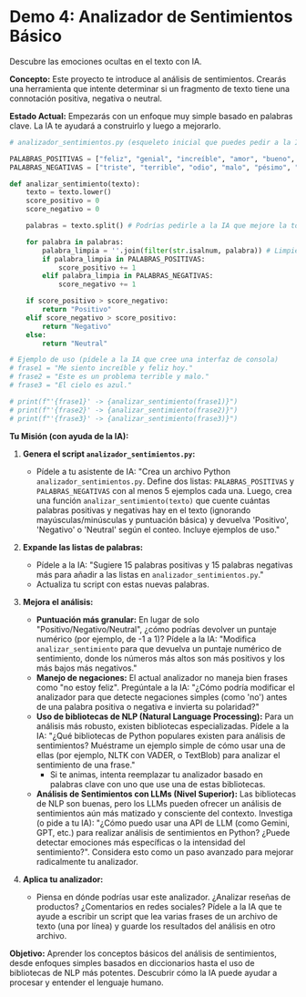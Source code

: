 # Demo 4: Analizador de Sentimientos Básico

Descubre las emociones ocultas en el texto con IA.

**Concepto:**
Este proyecto te introduce al análisis de sentimientos. Crearás una herramienta que intente determinar si un fragmento de texto tiene una connotación positiva, negativa o neutral.

**Estado Actual:**
Empezarás con un enfoque muy simple basado en palabras clave. La IA te ayudará a construirlo y luego a mejorarlo.

```python
# analizador_sentimientos.py (esqueleto inicial que puedes pedir a la IA)

PALABRAS_POSITIVAS = ["feliz", "genial", "increíble", "amor", "bueno", "excelente", "fantástico", "alegre", "disfrutar"]
PALABRAS_NEGATIVAS = ["triste", "terrible", "odio", "malo", "pésimo", "aburrido", "problema", "difícil"]

def analizar_sentimiento(texto):
    texto = texto.lower()
    score_positivo = 0
    score_negativo = 0

    palabras = texto.split() # Podrías pedirle a la IA que mejore la tokenización

    for palabra in palabras:
        palabra_limpia = ''.join(filter(str.isalnum, palabra)) # Limpieza básica
        if palabra_limpia in PALABRAS_POSITIVAS:
            score_positivo += 1
        elif palabra_limpia in PALABRAS_NEGATIVAS:
            score_negativo += 1

    if score_positivo > score_negativo:
        return "Positivo"
    elif score_negativo > score_positivo:
        return "Negativo"
    else:
        return "Neutral"

# Ejemplo de uso (pídele a la IA que cree una interfaz de consola)
# frase1 = "Me siento increíble y feliz hoy."
# frase2 = "Este es un problema terrible y malo."
# frase3 = "El cielo es azul."

# print(f"'{frase1}' -> {analizar_sentimiento(frase1)}")
# print(f"'{frase2}' -> {analizar_sentimiento(frase2)}")
# print(f"'{frase3}' -> {analizar_sentimiento(frase3)}")
```

**Tu Misión (con ayuda de la IA):**

1.  **Genera el script `analizador_sentimientos.py`:**
    *   Pídele a tu asistente de IA: "Crea un archivo Python `analizador_sentimientos.py`. Define dos listas: `PALABRAS_POSITIVAS` y `PALABRAS_NEGATIVAS` con al menos 5 ejemplos cada una. Luego, crea una función `analizar_sentimiento(texto)` que cuente cuántas palabras positivas y negativas hay en el texto (ignorando mayúsculas/minúsculas y puntuación básica) y devuelva 'Positivo', 'Negativo' o 'Neutral' según el conteo. Incluye ejemplos de uso."

2.  **Expande las listas de palabras:**
    *   Pídele a la IA: "Sugiere 15 palabras positivas y 15 palabras negativas más para añadir a las listas en `analizador_sentimientos.py`."
    *   Actualiza tu script con estas nuevas palabras.

3.  **Mejora el análisis:**
    *   **Puntuación más granular:** En lugar de solo "Positivo/Negativo/Neutral", ¿cómo podrías devolver un puntaje numérico (por ejemplo, de -1 a 1)? Pídele a la IA: "Modifica `analizar_sentimiento` para que devuelva un puntaje numérico de sentimiento, donde los números más altos son más positivos y los más bajos más negativos."
    *   **Manejo de negaciones:** El actual analizador no maneja bien frases como "no estoy feliz". Pregúntale a la IA: "¿Cómo podría modificar el analizador para que detecte negaciones simples (como 'no') antes de una palabra positiva o negativa e invierta su polaridad?"
    *   **Uso de bibliotecas de NLP (Natural Language Processing):** Para un análisis más robusto, existen bibliotecas especializadas. Pídele a la IA: "¿Qué bibliotecas de Python populares existen para análisis de sentimientos? Muéstrame un ejemplo simple de cómo usar una de ellas (por ejemplo, NLTK con VADER, o TextBlob) para analizar el sentimiento de una frase."
        *   Si te animas, intenta reemplazar tu analizador basado en palabras clave con uno que use una de estas bibliotecas.
    *   **Análisis de Sentimientos con LLMs (Nivel Superior):** Las bibliotecas de NLP son buenas, pero los LLMs pueden ofrecer un análisis de sentimientos aún más matizado y consciente del contexto. Investiga (o pide a tu IA): "¿Cómo puedo usar una API de LLM (como Gemini, GPT, etc.) para realizar análisis de sentimientos en Python? ¿Puede detectar emociones más específicas o la intensidad del sentimiento?". Considera esto como un paso avanzado para mejorar radicalmente tu analizador.

4.  **Aplica tu analizador:**
    *   Piensa en dónde podrías usar este analizador. ¿Analizar reseñas de productos? ¿Comentarios en redes sociales? Pídele a la IA que te ayude a escribir un script que lea varias frases de un archivo de texto (una por línea) y guarde los resultados del análisis en otro archivo.

**Objetivo:**
Aprender los conceptos básicos del análisis de sentimientos, desde enfoques simples basados en diccionarios hasta el uso de bibliotecas de NLP más potentes. Descubrir cómo la IA puede ayudar a procesar y entender el lenguaje humano. 